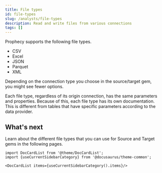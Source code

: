 ```yaml
---
title: File types
id: file-types
slug: /analysts/file-types
description: Read and write files from various connections
tags: []
---
```


Prophecy supports the following file types.

- CSV
- Excel
- JSON
- Parquet
- XML

Depending on the connection type you choose in the source/target gem, you might see fewer options.

Each file type, regardless of its origin connection, has the same parameters and properties. Because of this, each file type has its own documentation. This is different from tables that have specific parameters according to the data provider.

## What's next

Learn about the different file types that you can use for Source and Target gems in the following pages.

```mdx-code-block
import DocCardList from '@theme/DocCardList';
import {useCurrentSidebarCategory} from '@docusaurus/theme-common';

<DocCardList items={useCurrentSidebarCategory().items}/>
```
